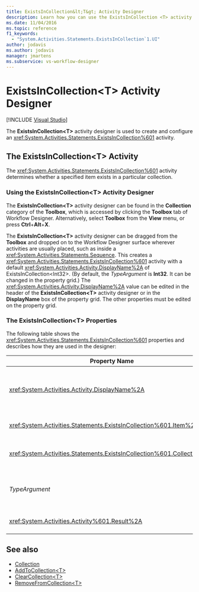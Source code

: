 ```yaml
---
title: ExistsInCollection&lt;T&gt; Activity Designer
description: Learn how you can use the ExistsInCollection <T> activity designer in Workflow Designer to create and configure an ExistsInCollection <T> activity.
ms.date: 11/04/2016
ms.topic: reference
f1_keywords:
  - "System.Activities.Statements.ExistsInCollection`1.UI"
author: jodavis
ms.author: jodavis
manager: jmartens
ms.subservice: vs-workflow-designer
---
```

# ExistsInCollection\<T> Activity Designer

 [!INCLUDE [Visual Studio](~/includes/applies-to-version/vs-windows-only.md)]

The **ExistsInCollection\<T>** activity designer is used to create and configure an <xref:System.Activities.Statements.ExistsInCollection%601> activity.

## The ExistsInCollection\<T> Activity

The <xref:System.Activities.Statements.ExistsInCollection%601> activity determines whether a specified item exists in a particular collection.

### Using the ExistsInCollection\<T> Activity Designer

The **ExistsInCollection\<T>** activity designer can be found in the **Collection** category of the **Toolbox**, which is accessed by clicking the **Toolbox** tab of Workflow Designer. Alternatively, select **Toolbox** from the **View** menu, or press **Ctrl**+**Alt**+**X**.

The **ExistsInCollection\<T>** activity designer can be dragged from the **Toolbox** and dropped on to the Workflow Designer surface wherever activities are usually placed, such as inside a <xref:System.Activities.Statements.Sequence>. This creates a <xref:System.Activities.Statements.ExistsInCollection%601> activity with a default <xref:System.Activities.Activity.DisplayName%2A> of ExistsInCollection<Int32\>. (By default, the *TypeArgument* is **Int32**. It can be changed in the property grid.)  The <xref:System.Activities.Activity.DisplayName%2A> value can be edited in the header of the **ExistsInCollection<T\>** activity designer or in the **DisplayName** box of the property grid. The other properties must be edited on the property grid.

### The ExistsInCollection\<T> Properties

The following table shows the <xref:System.Activities.Statements.ExistsInCollection%601> properties and describes how they are used in the designer:

|Property Name|Required|Usage|
|-|--------------|-|
|<xref:System.Activities.Activity.DisplayName%2A>|False|The friendly name of the <xref:System.Activities.Statements.ExistsInCollection%601> activity. The default is ExistsInCollection<Int32\>. Although the <xref:System.Activities.Activity.DisplayName%2A> value is not strictly required, it is a best practice to use one.|
|<xref:System.Activities.Statements.ExistsInCollection%601.Item%2A>|True|The item to look for in the Collection\<T>. This item is of type *T*, which is of type *TypeArgument*. To specify the item, type a Visual Basic expression in the property grid.|
|<xref:System.Activities.Statements.ExistsInCollection%601.Collection%2A>|True|The collection in which to check if the item exists. This collection is of type **ICollection<TypeArgument\>.** To specify the collection, type a Visual Basic expression in the property grid.|
|*TypeArgument*|True|The type T of the items contained in the <xref:System.Collections.Generic.ICollection%601>. By default, this *TypeArgument* type is set to **Int32**. To change the type, change the value of the *TypeArgument* in the combo box in the property grid.|
|<xref:System.Activities.Activity%601.Result%2A>|False|A value that indicates whether the specified item exists in the collection. To specify a variable to bind to the result, type a Visual Basic variable in the property grid.|

## See also

- [Collection](../workflow-designer/collection-activity-designers.md)
- [AddToCollection\<T>](../workflow-designer/addtocollection-t-activity-designer.md)
- [ClearCollection\<T>](../workflow-designer/clearcollection-t-activity-designer.md)
- [RemoveFromCollection\<T>](../workflow-designer/removefromcollection-t-activity-designer.md)